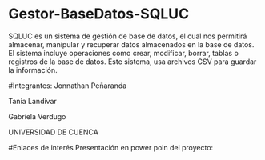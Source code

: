 # Gestor-BaseDatos-SQLUC

SQLUC  es un sistema de gestión de base de datos, el cual nos permitirá almacenar, manipular y 
recuperar datos almacenados en la base de datos. El sistema incluye operaciones como  crear, 
modificar, borrar, tablas o registros de la base de datos.
Este sistema, usa archivos CSV para guardar la información.

#Integrantes:
Jonnathan Peñaranda


Tania Landivar


Gabriela Verdugo


UNIVERSIDAD DE CUENCA

#Enlaces de interés
Presentación en power poin del proyecto: 
